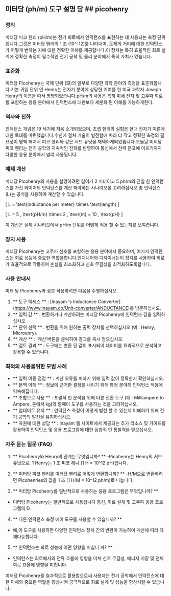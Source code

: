 ## 미터당 (ph/m) 도구 설명 당 ## picohenry

### 정의
미터당 피코 헨리 (pH/m)는 전기 회로에서 인덕턴스를 표현하는 데 사용되는 측정 단위입니다.그것은 미터당 헨리의 1 조 (10^-12)를 나타내며, 도체의 거리에 대한 인덕턴스가 어떻게 변하는 지에 대한 정확한 이해를 제공합니다.이 장치는 특히 효율적인 회로 설계에 정확한 측정이 필수적인 전기 공학 및 물리 분야에서 특히 가치가 있습니다.

### 표준화
미터당 Picohenry는 국제 단위 (SI)의 일부로 다양한 과학 분야의 측정을 표준화합니다.기본 귀입 단위 인 Henry는 전자기 분야에 상당한 기여를 한 미국 과학자 Joseph Henry의 이름을 따서 명명되었습니다.pH/m의 사용은 특히 미세 전자 및 고주파 회로를 포함하는 응용 분야에서 인덕턴스에 대한보다 세분화 된 이해를 가능하게한다.

### 역사와 진화
인덕턴스 개념은 19 세기에 처음 소개되었으며, 조셉 헨리의 실험은 현대 전자기 이론에 대한 토대를 마련했습니다.수년에 걸쳐 기술이 발전함에 따라 더 작고 정확한 측정의 필요성이 명백 해져서 피코 헨리와 같은 서브 유닛을 채택하게되었습니다.오늘날 미터당 피코 헨리는 전기 공학의 지속적인 진화를 반영하여 통신에서 전력 분포에 이르기까지 다양한 응용 분야에서 널리 사용됩니다.

### 예제 계산
미터당 Picohenry의 사용을 설명하려면 길이가 2 미터이고 5 ph/m의 균일 한 인덕턴스를 가진 와이어의 인덕턴스를 계산 해야하는 시나리오를 고려하십시오.총 인덕턴스 (L)는 공식을 사용하여 계산할 수 있습니다.

\[ L = \text{inductance per meter} \times \text{length} \]

\[ L = 5 \, \text{pH/m} \times 2 \, \text{m} = 10 \, \text{pH} \]

이 계산은 실제 시나리오에서 pH/m 단위를 어떻게 적용 할 수 있는지를 보여줍니다.

### 장치 사용
미터당 Picohenry는 고주파 신호를 포함하는 응용 분야에서 중요하며, 여기서 인덕턴스는 회로 성능에 중요한 역할을합니다.엔지니어와 디자이너는이 장치를 사용하여 회로가 효율적으로 작동하여 손실을 최소화하고 신호 무결성을 최적화하도록합니다.

### 사용 안내서
미터 당 Picohenry와 상호 작용하려면 다음을 수행하십시오.
1. ** 도구 액세스 ** : [Inayam 's Inductance Converter] (https://www.inayam.co/Unit-converter/ANDUCTANCE)를 방문하십시오.
2. ** 입력 값 ** : 변환하거나 계산하려는 미터당 Picohenry에 인덕턴스 값을 입력하십시오.
3. ** 단위 선택 ** : 변환을 위해 원하는 출력 장치를 선택하십시오 (예 : Henry, Microenry).
4. ** 계산 ** : '계산'버튼을 클릭하여 결과를 즉시 얻으십시오.
5. ** 검토 결과 ** : 도구에는 변환 된 값이 표시되어 데이터를 효과적으로 분석하고 활용할 수 있습니다.

### 최적의 사용을위한 모범 사례
- ** 입력 이중 점검 ** : 계산 오류를 피하기 위해 입력 값이 정확한지 확인하십시오.
- ** 문맥 이해 ** : 정보에 근거한 결정을 내리기 위해 특정 분야의 인덕턴스 적용에 익숙해집니다.
- ** 조합으로 사용 ** : 포괄적 인 분석을 위해 다른 전환 도구 (예 : Milliampere to Ampere, 톤에서 kg)와 함께이 도구를 사용하는 것을 고려하십시오.
- ** 업데이트 유지 ** : 인덕턴스 측정이 어떻게 발전 할 수 있는지 이해하기 위해 전기 공학의 발전을 유지하십시오.
- ** 자원에 대한 상담 ** : Inayam 웹 사이트에서 제공되는 추가 리소스 및 가이드를 활용하여 인덕턴스 및 응용 프로그램에 대한 심층적 인 통찰력을 얻으십시오.

### 자주 묻는 질문 (FAQ)

1. ** Picohenry와 Henry의 관계는 무엇입니까? **
-Picohenry는 Henry의 서브 유닛으로, 1 Henry는 1 조 피코 헤니 (1 H = 10^12 pH)입니다.

2. ** 미터당 피코 헨리를 미터당 헨리로 어떻게 변환합니까? **
-H/M으로 변환하려면 Picohenries의 값을 1 조 (1 H/M = 10^12 ph/m)로 나눕니다.

3. ** 미터당 Picohenry를 일반적으로 사용하는 응용 프로그램은 무엇입니까? **
- 미터당 Picohenry는 일반적으로 사용됩니다 통신, 회로 설계 및 고주파 응용 프로그램의 D.

4. ** 다른 인덕턴스 측정 에이 도구를 사용할 수 있습니까? **
- 예,이 도구를 사용하면 다양한 인덕턴스 장치 간의 변환이 가능하여 계산에 따라 다재다능합니다.

5. ** 인덕턴스는 회로 성능에 어떤 영향을 미칩니 까? **
- 인덕턴스는 회로에서의 전류 흐름에 영향을 미쳐 신호 무결성, 에너지 저장 및 전체 회로 효율에 영향을 미칩니다.

미터당 Picohenry를 효과적으로 활용함으로써 사용자는 전기 공학에서 인덕턴스에 대한 이해와 중요한 역할을 향상시켜 궁극적으로 회로 설계 및 성능을 향상시킬 수 있습니다.